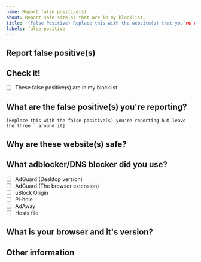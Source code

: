 ```yaml
---
name: Report false positive(s)
about: Report safe site(s) that are in my blocklist.
title: '(False Positive) Replace this with the website(s) that you're reporting.
labels: false-positive
---
```


## Report false positive(s)
## Check it!
- [ ] These false positive(s) are in my blocklist.

## What are the false positive(s) you're reporting?
```[Replace this with the false positive(s) you're reporting but leave the three ` around it]```

## Why are these website(s) safe?
<!--- Replace this comment with the reason of why you're reporting the website(s). -->

## What adblocker/DNS blocker did you use?
- [ ] AdGuard (Desktop version)
- [ ] AdGuard (The browser extension)
- [ ] uBlock Origin
- [ ] Pi-hole
- [ ] AdAway
- [ ] Hosts file

## What is your browser and it's version?
<!--- Replace this comment with the browser you're using and it's version. You can see the version of your browser by going to the About page. -->

## Other information
<!--- Replace this comment with other information you have about the dangerous website(s). If you don't have any other information, replace this with N/A.>